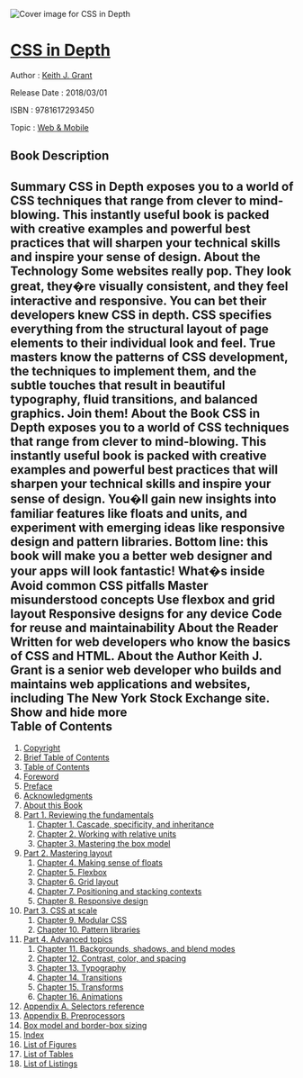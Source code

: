 ![Cover image for CSS in Depth](https://imgdetail.ebookreading.net/cover/cover/web_mobile/EB9781617293450.jpg)

[CSS in Depth](https://ebookreading.net/view/book/CSS+in+Depth-EB9781617293450_1.html "CSS in Depth")
====================================================================================================================

Author : [Keith J. Grant](https://ebookreading.net/search/author/Keith+J.+Grant)

Release Date : 2018/03/01

ISBN : 9781617293450

Topic : [Web & Mobile](https://ebookreading.net/search/category/web-mobile)

Book Description
-----------------

 Summary
CSS in Depth exposes you to a world of CSS techniques that range from clever to mind-blowing. This instantly useful book is packed with creative examples and powerful best practices that will sharpen your technical skills and inspire your sense of design.
About the Technology
Some websites really pop. They look great, they�re visually consistent, and they feel interactive and responsive. You can bet their developers knew CSS in depth. CSS specifies everything from the structural layout of page elements to their individual look and feel. True masters know the patterns of CSS development, the techniques to implement them, and the subtle touches that result in beautiful typography, fluid transitions, and balanced graphics. Join them!
About the Book
CSS in Depth exposes you to a world of CSS techniques that range from clever to mind-blowing. This instantly useful book is packed with creative examples and powerful best practices that will sharpen your technical skills and inspire your sense of design. You�ll gain new insights into familiar features like floats and units, and experiment with emerging ideas like responsive design and pattern libraries. Bottom line: this book will make you a better web designer and your apps will look fantastic!
What�s inside
Avoid common CSS pitfalls
Master misunderstood concepts
Use flexbox and grid layout
Responsive designs for any device
Code for reuse and maintainability
About the Reader
Written for web developers who know the basics of CSS and HTML.
About the Author
Keith J. Grant is a senior web developer who builds and maintains web applications and websites, including The New York Stock Exchange site.
        Show and hide more                
Table of Contents
-----------------

1. [Copyright](https://ebookreading.net/view/book/CSS+in+Depth-EB9781617293450_3.html)
1. [Brief Table of Contents](https://ebookreading.net/view/book/CSS+in+Depth-EB9781617293450_4.html)
1. [Table of Contents](https://ebookreading.net/view/book/CSS+in+Depth-EB9781617293450_5.html)
1. [Foreword](https://ebookreading.net/view/book/CSS+in+Depth-EB9781617293450_6.html)
1. [Preface](https://ebookreading.net/view/book/CSS+in+Depth-EB9781617293450_7.html)
1. [Acknowledgments](https://ebookreading.net/view/book/CSS+in+Depth-EB9781617293450_8.html)
1. [About this Book](https://ebookreading.net/view/book/CSS+in+Depth-EB9781617293450_9.html)
1. [Part 1. Reviewing the fundamentals](https://ebookreading.net/view/book/CSS+in+Depth-EB9781617293450_10.html)
    1. [Chapter 1. Cascade, specificity, and inheritance](https://ebookreading.net/view/book/CSS+in+Depth-EB9781617293450_11.html)
    1. [Chapter 2. Working with relative units](https://ebookreading.net/view/book/CSS+in+Depth-EB9781617293450_12.html)
    1. [Chapter 3. Mastering the box model](https://ebookreading.net/view/book/CSS+in+Depth-EB9781617293450_13.html)
1. [Part 2. Mastering layout](https://ebookreading.net/view/book/CSS+in+Depth-EB9781617293450_14.html)
    1. [Chapter 4. Making sense of floats](https://ebookreading.net/view/book/CSS+in+Depth-EB9781617293450_15.html)
    1. [Chapter 5. Flexbox](https://ebookreading.net/view/book/CSS+in+Depth-EB9781617293450_16.html)
    1. [Chapter 6. Grid layout](https://ebookreading.net/view/book/CSS+in+Depth-EB9781617293450_17.html)
    1. [Chapter 7. Positioning and stacking contexts](https://ebookreading.net/view/book/CSS+in+Depth-EB9781617293450_18.html)
    1. [Chapter 8. Responsive design](https://ebookreading.net/view/book/CSS+in+Depth-EB9781617293450_19.html)
1. [Part 3. CSS at scale](https://ebookreading.net/view/book/CSS+in+Depth-EB9781617293450_20.html)
    1. [Chapter 9. Modular CSS](https://ebookreading.net/view/book/CSS+in+Depth-EB9781617293450_21.html)
    1. [Chapter 10. Pattern libraries](https://ebookreading.net/view/book/CSS+in+Depth-EB9781617293450_22.html)
1. [Part 4. Advanced topics](https://ebookreading.net/view/book/CSS+in+Depth-EB9781617293450_23.html)
    1. [Chapter 11. Backgrounds, shadows, and blend modes](https://ebookreading.net/view/book/CSS+in+Depth-EB9781617293450_24.html)
    1. [Chapter 12. Contrast, color, and spacing](https://ebookreading.net/view/book/CSS+in+Depth-EB9781617293450_25.html)
    1. [Chapter 13. Typography](https://ebookreading.net/view/book/CSS+in+Depth-EB9781617293450_26.html)
    1. [Chapter 14. Transitions](https://ebookreading.net/view/book/CSS+in+Depth-EB9781617293450_27.html)
    1. [Chapter 15. Transforms](https://ebookreading.net/view/book/CSS+in+Depth-EB9781617293450_28.html)
    1. [Chapter 16. Animations](https://ebookreading.net/view/book/CSS+in+Depth-EB9781617293450_29.html)
1. [Appendix A. Selectors reference](https://ebookreading.net/view/book/CSS+in+Depth-EB9781617293450_30.html)
1. [Appendix B. Preprocessors](https://ebookreading.net/view/book/CSS+in+Depth-EB9781617293450_31.html)
1. [Box model and border-box sizing](https://ebookreading.net/view/book/CSS+in+Depth-EB9781617293450_32.html)
1. [Index](https://ebookreading.net/view/book/CSS+in+Depth-EB9781617293450_33.html)
1. [List of Figures](https://ebookreading.net/view/book/CSS+in+Depth-EB9781617293450_34.html)
1. [List of Tables](https://ebookreading.net/view/book/CSS+in+Depth-EB9781617293450_35.html)
1. [List of Listings](https://ebookreading.net/view/book/CSS+in+Depth-EB9781617293450_36.html)
